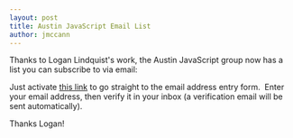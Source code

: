 ```yaml
---
layout: post
title: Austin JavaScript Email List
author: jmccann
---
```

Thanks to Logan Lindquist's work, the Austin JavaScript group now has a list you can subscribe to via email:

Just activate <a href="http://feedburner.google.com/fb/a/mailverify?uri=Twitter/Austinjs" target="_blank">this link</a> to go straight to the email address entry form.  Enter your email address, then verify it in your inbox (a verification email will be sent automatically).

Thanks Logan!
